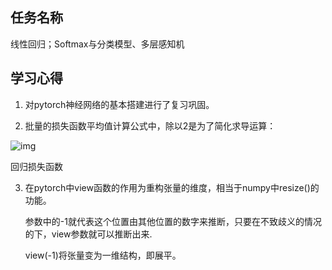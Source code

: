 ## 任务名称

线性回归；Softmax与分类模型、多层感知机

## 学习心得

1. 对pytorch神经网络的基本搭建进行了复习巩固。

2. 批量的损失函数平均值计算公式中，除以2是为了简化求导运算：

![img](https://upload-images.jianshu.io/upload_images/8518346-69ff119665ead6ac.png?imageMogr2/auto-orient/strip|imageView2/2/w/687/format/webp)

回归损失函数

3. 在pytorch中view函数的作用为重构张量的维度，相当于numpy中resize()的功能。

   参数中的-1就代表这个位置由其他位置的数字来推断，只要在不致歧义的情况的下，view参数就可以推断出来.

   view(-1)将张量变为一维结构，即展平。